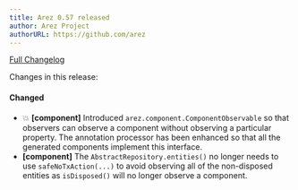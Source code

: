 ```yaml
---
title: Arez 0.57 released
author: Arez Project
authorURL: https://github.com/arez
---
```


[Full Changelog](https://github.com/arez/arez/compare/v0.56...v0.57)

Changes in this release:

#### Changed
* 💥 **\[component\]** Introduced `arez.component.ComponentObservable` so that observers can observe a
  component without observing a particular property. The annotation processor has been enhanced so that
  all the generated components implement this interface.
* **\[component\]** The `AbstractRepository.entities()` no longer needs to use `safeNoTxAction(...)` to avoid
  observing all of the non-disposed entities as `isDisposed()` will no longer observe a component.
